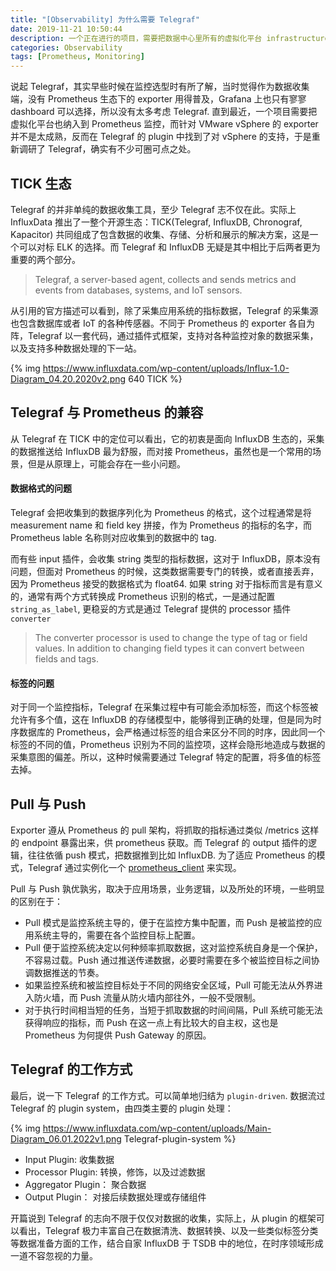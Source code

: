 ```yaml
---
title: "[Observability] 为什么需要 Telegraf"
date: 2019-11-21 10:50:44
description: 一个正在进行的项目，需要把数据中心里所有的虚拟化平台 infrastructure 纳入到 Prometheus 监控，找了一圈没有合适的 exporter.  了解到 Telegraf 有针对 vSphere 的插件，刚好能用上。同时对 TICK 生态稍作延展性研究，整理成本篇文章。
categories: Observability
tags: [Prometheus, Monitoring]
---
```



说起 Telegraf，其实早些时候在监控选型时有所了解，当时觉得作为数据收集端，没有 Prometheus 生态下的 exporter 用得普及，Grafana 上也只有寥寥 dashboard 可以选择，所以没有太多考虑 Telegraf. 直到最近，一个项目需要把虚拟化平台也纳入到 Prometheus 监控，而针对 VMware vSphere 的 exporter 并不是太成熟，反而在 Telegraf 的 plugin 中找到了对 vSphere 的支持，于是重新调研了 Telegraf，确实有不少可圈可点之处。

## TICK 生态
Telegraf 的并非单纯的数据收集工具，至少 Telegraf 志不仅在此。实际上 InfluxData 推出了一整个开源生态：TICK(Telegraf, InfluxDB, Chronograf, Kapacitor) 共同组成了包含数据的收集、存储、分析和展示的解决方案，这是一个可以对标 ELK 的选择。而 Telegraf 和 InfluxDB 无疑是其中相比于后两者更为重要的两个部分。 

> Telegraf, a server-based agent, collects and sends metrics and events from databases, systems, and IoT sensors.

从引用的官方描述可以看到，除了采集应用系统的指标数据，Telegraf 的采集源也包含数据库或者 IoT 的各种传感器。不同于 Prometheus 的 exporter 各自为阵，Telegraf 以一套代码，通过插件式框架，支持对各种监控对象的数据采集，以及支持多种数据处理的下一站。

{% img https://www.influxdata.com/wp-content/uploads/Influx-1.0-Diagram_04.20.2020v2.png 640 TICK %}

## Telegraf 与 Prometheus 的兼容
从 Telegraf 在 TICK 中的定位可以看出，它的初衷是面向 InfluxDB 生态的，采集的数据推送给 InfluxDB 最为舒服，而对接 Prometheus，虽然也是一个常用的场景，但是从原理上，可能会存在一些小问题。

#### 数据格式的问题
Telegraf 会把收集到的数据序列化为 Prometheus 的格式，这个过程通常是将 measurement name 和 field key 拼接，作为 Prometheus 的指标的名字，而 Prometheus lable 名称则对应收集到的数据中的 tag.

而有些 input 插件，会收集 string 类型的指标数据，这对于 InfluxDB，原本没有问题，但面对 Prometheus 的时候，这类数据需要专门的转换，或者直接丢弃，因为 Prometheus 接受的数据格式为 float64. 如果 string 对于指标而言是有意义的，通常有两个方式转换成 Prometheus 识别的格式，一是通过配置 `string_as_label`, 更稳妥的方式是通过 Telegraf 提供的 processor 插件 `converter`

> The converter processor is used to change the type of tag or field values. In addition to changing field types it can convert between fields and tags.


#### 标签的问题
对于同一个监控指标，Telegraf 在采集过程中有可能会添加标签，而这个标签被允许有多个值，这在 InfluxDB 的存储模型中，能够得到正确的处理，但是同为时序数据库的 Prometheus，会严格通过标签的组合来区分不同的时序，因此同一个标签的不同的值，Prometheus 识别为不同的监控项，这样会隐形地造成与数据的采集意图的偏差。所以，这种时候需要通过 Telegraf 特定的配置，将多值的标签去掉。


## Pull 与 Push
Exporter 遵从 Prometheus 的 pull 架构，将抓取的指标通过类似 /metrics 这样的 endpoint 暴露出来，供 prometheus 获取。而 Telegraf 的 output 插件的逻辑，往往依循 push 模式，把数据推到比如 InfluxDB. 为了适应 Prometheus 的模式，Telegraf 通过实例化一个 [prometheus_client](https://github.com/influxdata/telegraf/tree/master/plugins/outputs/prometheus_client) 来实现。

Pull 与 Push 孰优孰劣，取决于应用场景，业务逻辑，以及所处的环境，一些明显的区别在于：
- Pull 模式是监控系统主导的，便于在监控方集中配置，而 Push 是被监控的应用系统主导的，需要在各个监控目标上配置。
- Pull 便于监控系统决定以何种频率抓取数据，这对监控系统自身是一个保护，不容易过载。Push 通过推送传递数据，必要时需要在多个被监控目标之间协调数据推送的节奏。
- 如果监控系统和被监控目标处于不同的网络安全区域，Pull 可能无法从外界进入防火墙，而 Push 流量从防火墙内部往外，一般不受限制。
- 对于执行时间相当短的任务，当短于抓取数据的时间间隔，Pull 系统可能无法获得响应的指标，而 Push 在这一点上有比较大的自主权，这也是 Prometheus 为何提供 Push Gateway 的原因。


## Telegraf 的工作方式
最后，说一下 Telegraf 的工作方式。可以简单地归结为 `plugin-driven`.  数据流过 Telegraf 的 plugin system，由四类主要的 plugin 处理：

{% img https://www.influxdata.com/wp-content/uploads/Main-Diagram_06.01.2022v1.png Telegraf-plugin-system %}

- Input Plugin:  收集数据
- Processor Plugin:  转换，修饰，以及过滤数据
- Aggregator Plugin： 聚合数据
- Output Plugin： 对接后续数据处理或存储组件

开篇说到 Telegraf 的志向不限于仅仅对数据的收集，实际上，从 plugin 的框架可以看出，Telegraf 极力丰富自己在数据清洗、数据转换、以及一些类似标签分类等数据准备方面的工作，结合自家 InfluxDB 于 TSDB 中的地位，在时序领域形成一道不容忽视的力量。
